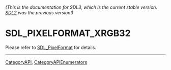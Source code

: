 ###### (This is the documentation for SDL3, which is the current stable version. [SDL2](https://wiki.libsdl.org/SDL2/) was the previous version!)
# SDL_PIXELFORMAT_XRGB32

Please refer to [SDL_PixelFormat](SDL_PixelFormat) for details.

----
[CategoryAPI](CategoryAPI), [CategoryAPIEnumerators](CategoryAPIEnumerators)

